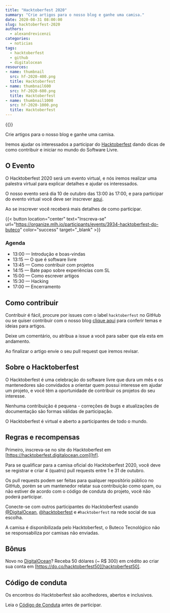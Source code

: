 ```yaml
---
title: "Hacktoberfest 2020"
summary: "Crie artigos para o nosso blog e ganhe uma camisa."
date: 2020-08-31 08:00:00
slug: hacktoberfest-2020
authors:
  - alexandrevicenzi
categories:
  - noticias
tags:
  - hacktoberfest
  - github
  - digitalocean
resources:
- name: thumbnail
  src: hf-2020-400.png
  title: Hacktoberfest
- name: thumbnail600
  src: hf-2020-600.png
  title: Hacktoberfest
- name: thumbnail1000
  src: hf-2020-1000.png
  title: Hacktoberfest
---
```


{{<figure-res name="thumbnail1000" alt="Hacktoberfest 2020" width="1000" quality="80">}}

Crie artigos para o nosso blog e ganhe uma camisa.

Iremos ajudar os interessados a participar do [Hacktoberfest][hf] dando dicas de como contribuir e iniciar no mundo do Software Livre.

## O Evento

O Hacktoberfest 2020 será um evento virtual, e nós iremos realizar uma palestra virtual para explicar detalhes e ajudar os interessados.

O nosso evento será dia 10 de outubro das 13:00 às 17:00, e para participar do evento virtual você deve ser inscrever [aqui][event].

Ao se inscrever você receberá mais detalhes de como participar.

{{< button location="center" text="Inscreva-se" url="https://organize.mlh.io/participants/events/3934-hacktoberfest-do-buteco" color="success" target="_blank" >}}

### Agenda

* 13:00 — Introdução e boas-vindas
* 13:15 — O que é software livre
* 13:45 — Como contribuir com projetos
* 14:15 — Bate papo sobre experiências com SL
* 15:00 — Como escrever artigos
* 15:30 — Hacking
* 17:00 — Encerramento

## Como contribuir

Contribuir é fácil, procure por issues com o label `hacktoberfest` no GitHub ou se quiser contribuir com o nosso blog [clique aqui](https://github.com/ButecoOpenSource/blog/issues?q=is%3Aissue+is%3Aopen+label%3Ahacktoberfest) para conferir temas e ideias para artigos.

Deixe um comentário, ou atribua a issue a você para saber que ela esta em andamento.

Ao finalizar o artigo envie o seu pull request que iremos revisar.

## Sobre o Hacktoberfest

O Hacktoberfest é uma celebração do software livre que dura um mês e os mantenedores são convidados a orientar quem possui interesse em ajudar um projeto, e você têm a oportunidade de contribuir os projetos do seu interesse.

Nenhuma contribuição é pequena - correções de bugs e atualizações de documentação são formas válidas de participação.

O Hacktoberfest é virtual e aberto a participantes de todo o mundo.

## Regras e recompensas

Primeiro, inscreva-se no site do Hacktoberfest em [https://hacktoberfest.digitalocean.com][hf].

Para se qualificar para a camisa oficial do Hacktoberfest 2020, você deve se registrar e criar 4 (quatro) pull requests entre 1 e 31 de outubro.

Os pull requests podem ser feitas para qualquer repositório público no GitHub, porém se um mantenedor relatar sua contribuição como spam, ou não estiver de acordo com o código de conduta do projeto, você não poderá participar.

Conecte-se com outros participantes do Hacktoberfest usando [@DigitalOcean][digitalocean], [@hacktoberfest][hacktoberfest] e `#hacktoberfest` na rede social de sua escolha.

A camisa é disponibilizada pelo Hacktoberfest, o Buteco Tecnológico não se responsabiliza por camisas não enviadas.

## Bônus

Novo no [DigitalOcean][do]? Receba 50 dólares (~ R$ 300) em crédito ao criar sua conta em [https://do.co/hacktoberfest50][hacktoberfest50].

## Código de conduta

Os encontros do Hacktoberfest são acolhedores, abertos e inclusivos.

Leia o [Código de Conduta](https://do.co/hacktoberconduct) antes de participar.

[hf]: https://hacktoberfest.digitalocean.com/
[do]: https://www.digitalocean.com/
[digitalocean]: https://twitter.com/digitalocean
[hacktoberfest]: https://twitter.com/hacktoberfest
[hacktoberfest50]: https://do.co/hacktoberfest50
[event]: https://organize.mlh.io/participants/events/3934-hacktoberfest-do-buteco
